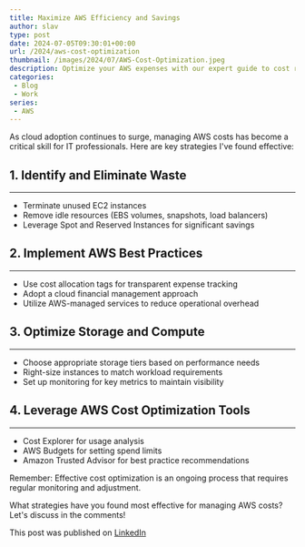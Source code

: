 ```yaml
---
title: Maximize AWS Efficiency and Savings
author: slav
type: post
date: 2024-07-05T09:30:01+00:00
url: /2024/aws-cost-optimization
thumbnail: /images/2024/07/AWS-Cost-Optimization.jpeg
description: Optimize your AWS expenses with our expert guide to cost reduction, covering waste elimination, best practices, storage optimization, and leveraging cost-saving tools.
categories:
 - Blog
 - Work
series:
 - AWS
---
```



As cloud adoption continues to surge, managing AWS costs has become a critical skill for IT professionals. Here are key strategies I've found effective:

<!--more-->

## 1. Identify and Eliminate Waste
---------------------------------

*   Terminate unused EC2 instances
*   Remove idle resources (EBS volumes, snapshots, load balancers)
*   Leverage Spot and Reserved Instances for significant savings

## 2. Implement AWS Best Practices
----------------------------------

*   Use cost allocation tags for transparent expense tracking
*   Adopt a cloud financial management approach
*   Utilize AWS-managed services to reduce operational overhead

## 3. Optimize Storage and Compute
---------------------------------

*   Choose appropriate storage tiers based on performance needs
*   Right-size instances to match workload requirements
*   Set up monitoring for key metrics to maintain visibility

## 4. Leverage AWS Cost Optimization Tools
------------------------------------------

*   Cost Explorer for usage analysis
*   AWS Budgets for setting spend limits
*   Amazon Trusted Advisor for best practice recommendations

Remember: Effective cost optimization is an ongoing process that requires regular monitoring and adjustment.

What strategies have you found most effective for managing AWS costs? Let's discuss in the comments!

This post was published on [LinkedIn](https://www.linkedin.com/posts/slawomirjasinski_aws-cloudcomputing-costoptimization-activity-7214561078607781888-rmKl)

